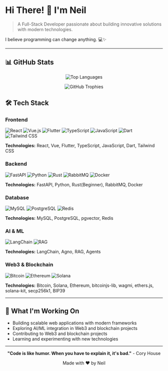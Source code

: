 # Hi There! 👋 I'm Neil

> A Full-Stack Developer passionate about building innovative solutions with modern technologies.

I believe programming can change anything. 💻✨

---

## 📊 GitHub Stats

<div align="center">

![Top Languages](https://github-readme-stats.vercel.app/api/top-langs/?username=ce1ling&layout=compact&theme=radical&hide_border=false&langs_count=8)

![GitHub Trophies](https://github-profile-trophy.vercel.app/?username=ce1ling&theme=radical&no-frame=false&no-bg=false&margin-w=4)

</div>

## 🛠️ Tech Stack

### Frontend
![React](https://img.shields.io/badge/React-20232A?style=flat&logo=react&logoColor=61DAFB) ![Vue.js](https://img.shields.io/badge/Vue.js-35495E?style=flat&logo=vue.js&logoColor=4FC08D) ![Flutter](https://img.shields.io/badge/Flutter-02569B?style=flat&logo=flutter&logoColor=white) ![TypeScript](https://img.shields.io/badge/TypeScript-007ACC?style=flat&logo=typescript&logoColor=white) ![JavaScript](https://img.shields.io/badge/JavaScript-F7DF1E?style=flat&logo=javascript&logoColor=black) ![Dart](https://img.shields.io/badge/Dart-0175C2?style=flat&logo=dart&logoColor=white) ![Tailwind CSS](https://img.shields.io/badge/Tailwind_CSS-38B2AC?style=flat&logo=tailwind-css&logoColor=white)

**Technologies:** React, Vue, Flutter, TypeScript, JavaScript, Dart, Tailwind CSS

### Backend
![FastAPI](https://img.shields.io/badge/FastAPI-005571?style=flat&logo=fastapi) ![Python](https://img.shields.io/badge/Python-3776AB?style=flat&logo=python&logoColor=white) ![Rust](https://img.shields.io/badge/Rust-000000?style=flat&logo=rust&logoColor=white) ![RabbitMQ](https://img.shields.io/badge/RabbitMQ-FF6600?style=flat&logo=rabbitmq&logoColor=white) ![Docker](https://img.shields.io/badge/Docker-2496ED?style=flat&logo=docker&logoColor=white)

**Technologies:** FastAPI, Python, Rust(Beginner), RabbitMQ, Docker

### Database
![MySQL](https://img.shields.io/badge/MySQL-4479A1?style=flat&logo=mysql&logoColor=white) ![PostgreSQL](https://img.shields.io/badge/PostgreSQL-316192?style=flat&logo=postgresql&logoColor=white) ![Redis](https://img.shields.io/badge/Redis-DC382D?style=flat&logo=redis&logoColor=white)

**Technologies:** MySQL, PostgreSQL, pgvector, Redis

### AI & ML
![LangChain](https://img.shields.io/badge/LangChain-1C3C3C?style=flat) ![RAG](https://img.shields.io/badge/RAG-FF6B6B?style=flat)

**Technologies:** LangChain, Agno, RAG, Agents

### Web3 & Blockchain
![Bitcoin](https://img.shields.io/badge/Bitcoin-F7931A?style=flat&logo=bitcoin&logoColor=white) ![Ethereum](https://img.shields.io/badge/Ethereum-3C3C3D?style=flat&logo=ethereum&logoColor=white) ![Solana](https://img.shields.io/badge/Solana-9945FF?style=flat&logo=solana&logoColor=white)

**Technologies:** Bitcoin, Solana, Ethereum, bitcoinjs-lib, wagmi, ethers.js, solana-kit, secp256k1, BIP39

---

## 🌟 What I'm Working On

- Building scalable web applications with modern frameworks
- Exploring AI/ML integration in Web3 and blockchain projects
- Contributing to Web3 and blockchain projects
- Learning and experimenting with new technologies

---

<div align="center">

**"Code is like humor. When you have to explain it, it's bad."** - Cory House

Made with ❤️ by Neil

</div>
